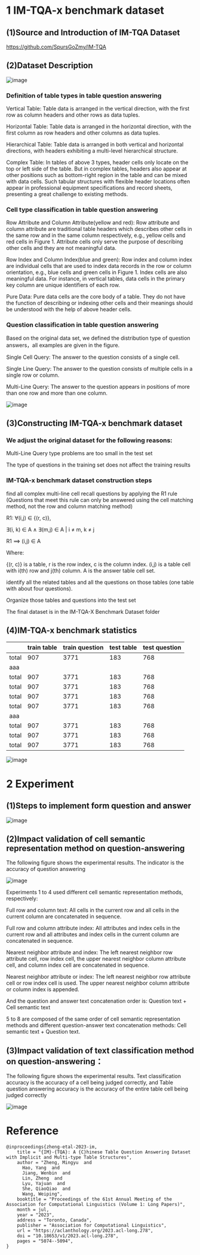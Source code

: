 # 1 IM-TQA-x benchmark dataset

## (1)Source and Introduction of IM-TQA Dataset

https://github.com/SpursGoZmy/IM-TQA

## (2)Dataset Description

![image](https://github.com/user-attachments/assets/86bde8b2-1662-4791-ae08-81445beb4459)

### Definition of table types in table question answering

Vertical Table: Table data is arranged in the vertical direction, with the first row as column headers and other rows as data tuples.

Horizontal Table: Table data is arranged in the horizontal direction, with the first column as row headers and other columns as data tuples.

Hierarchical Table: Table data is arranged in both vertical and horizontal directions, with headers exhibiting a multi-level hierarchical structure.

Complex Table: In tables of above 3 types, header cells only locate on the top or left side of the table. But in complex tables, headers also appear at other positions such as bottom-right region in the table and can be mixed with data cells. Such tabular structures with flexible header locations often appear in professional equipment specifications and record sheets, presenting a great challenge to existing methods.

### Cell type classification in table question answering

Row Attribute and Column Attribute(yellow and red): Row attribute and column attribute are traditional table headers which describes other cells in the same row and in the same column respectively, e.g., yellow cells and red cells in Figure 1. Attribute cells only serve the purpose of describing other cells and they are not meaningful data.

Row Index and Column Index(blue and green): Row index and column index are individual cells that are used to index data records in the row or column orientation, e.g., blue cells and green cells in Figure 1. Index cells are also meaningful data. For instance, in vertical tables, data cells in the primary key column are unique identifiers of each row.

Pure Data: Pure data cells are the core body of a table. They do not have the function of describing or indexing other cells and their meanings should be understood with the help of above header cells.

### Question classification in table question answering

Based on the original data set, we defined the distribution type of question answers，all examples are given in the figure.

Single Cell Query: The answer to the question consists of a single cell.

Single Line Query: The answer to the question consists of multiple cells in a single row or column.

Multi-Line Query: The answer to the question appears in positions of more than one row and more than one column.

![image](https://github.com/user-attachments/assets/8a331450-86a9-4533-a01c-c5823276b1ce)

## (3)Constructing IM-TQA-x benchmark dataset

### We adjust the original dataset for the following reasons:

Multi-Line Query type problems are too small in the test set

The type of questions in the training set does not affect the training results

### IM-TQA-x benchmark dataset construction steps

find all complex multi-line cell recall questions by applying the R1 rule (Questions that meet this rule can only be answered using the cell matching method, not the row and column matching method)

R1: ∀(i,j) ∈ {(r, c)},

∃(i, k) ∈ A ∧ ∃(m,j) ∈ A | i ≠ m, k ≠ j

R1 ⟹ (i,j) ∈ A

Where:

{(r, c)} is a table, r is the row index, c is the column index. (i,j) is a table cell with i(th) row and j(th) column. A is the answer table cell set.

identify all the related tables and all the questions on those tables (one table with about four questions).

Organize those tables and questions into the test set

The final dataset is in the IM-TQA-X Benchmark Dataset folder

## (4)IM-TQA-x benchmark statistics

| |train table|train question|test table|test question|
|---| ---| ---| ---| ---|
|total|907|3771|183|768|
|aaa|
|total|907|3771|183|768|
|total|907|3771|183|768|
|total|907|3771|183|768|
|total|907|3771|183|768|
|aaa|
|total|907|3771|183|768|
|total|907|3771|183|768|
|total|907|3771|183|768|


![image](https://github.com/user-attachments/assets/57d6aa8f-247b-4012-8a87-5596044aad2b)

# 2 Experiment

## (1)Steps to implement form question and answer

![image](https://github.com/user-attachments/assets/2251d4df-6ec3-4596-98a8-babd335539fd)

## (2)Impact validation of cell semantic representation method on question-answering

The following figure shows the experimental results. The indicator is the accuracy of question answering

![image](https://github.com/user-attachments/assets/e23e2ae6-b4be-4b71-8afd-d368a5fed08f)

Experiments 1 to 4 used different cell semantic representation methods, respectively:

Full row and column text: All cells in the current row and all cells in the current column are concatenated in sequence.

Full row and column attribute index: All attributes and index cells in the current row and all 
attributes and index cells in the current column are concatenated in sequence.

Nearest neighbor attribute and index: The left nearest neighbor row attribute cell, row index cell, the upper nearest neighbor column attribute cell, and column index cell are concatenated in sequence.

Nearest neighbor attribute or index: The left nearest neighbor row attribute cell or row index cell is used. The upper nearest neighbor column attribute or column index is appended.

And the question and answer text concatenation order is: Question text + Cell semantic text

5 to 8 are composed of the same order of cell semantic representation methods and different question-answer text concatenation methods: Cell semantic text + Question text.

## (3)Impact validation of text classification method on question-answering：

The following figure shows the experimental results. Text classification accuracy is the accuracy of a cell being judged correctly, and Table question answering accuracy is the accuracy of the entire table cell being judged correctly

![image](https://github.com/user-attachments/assets/794b2890-b12c-4ee5-8abf-70abeec0ade8)



# Reference

```
@inproceedings{zheng-etal-2023-im,
    title = "{IM}-{TQA}: A {C}hinese Table Question Answering Dataset with Implicit and Multi-type Table Structures",
    author = "Zheng, Mingyu  and
      Hao, Yang  and
      Jiang, Wenbin  and
      Lin, Zheng  and
      Lyu, Yajuan  and
      She, QiaoQiao  and
      Wang, Weiping",
    booktitle = "Proceedings of the 61st Annual Meeting of the Association for Computational Linguistics (Volume 1: Long Papers)",
    month = jul,
    year = "2023",
    address = "Toronto, Canada",
    publisher = "Association for Computational Linguistics",
    url = "https://aclanthology.org/2023.acl-long.278",
    doi = "10.18653/v1/2023.acl-long.278",
    pages = "5074--5094",
}
```
